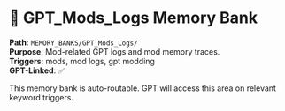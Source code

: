 # 🧠 GPT_Mods_Logs Memory Bank

**Path**: `MEMORY_BANKS/GPT_Mods_Logs/`  
**Purpose**: Mod-related GPT logs and mod memory traces.  
**Triggers**: mods, mod logs, gpt modding  
**GPT-Linked**: ✅  

This memory bank is auto-routable. GPT will access this area on relevant keyword triggers.
